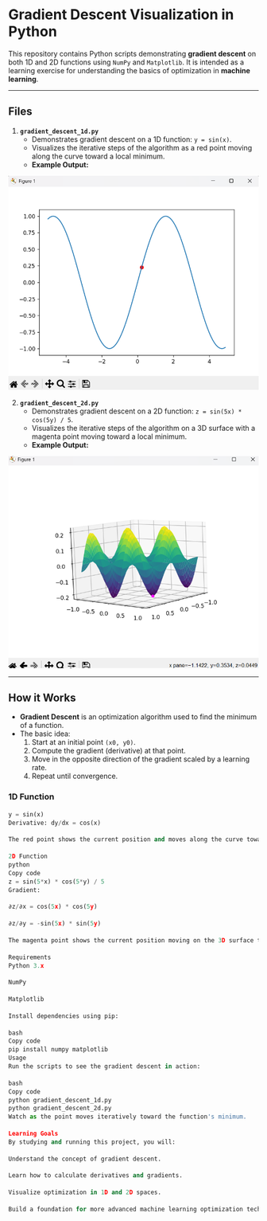 # Gradient Descent Visualization in Python

This repository contains Python scripts demonstrating **gradient descent** on both 1D and 2D functions using `NumPy` and `Matplotlib`. It is intended as a learning exercise for understanding the basics of optimization in **machine learning**.

---

## Files

1. **`gradient_descent_1d.py`**  
   - Demonstrates gradient descent on a 1D function: `y = sin(x)`.
   - Visualizes the iterative steps of the algorithm as a red point moving along the curve toward a local minimum.
   - **Example Output:**

![1D Gradient Descent](./images/gradient_descent_2d.png)

2. **`gradient_descent_2d.py`**  
   - Demonstrates gradient descent on a 2D function: `z = sin(5x) * cos(5y) / 5`.
   - Visualizes the iterative steps of the algorithm on a 3D surface with a magenta point moving toward a local minimum.
   - **Example Output:**

![2D Gradient Descent](./images/gradient_descent_3d.png)

---

## How it Works

- **Gradient Descent** is an optimization algorithm used to find the minimum of a function.
- The basic idea:
  1. Start at an initial point `(x0, y0)`.
  2. Compute the gradient (derivative) at that point.
  3. Move in the opposite direction of the gradient scaled by a learning rate.
  4. Repeat until convergence.

### 1D Function

```python
y = sin(x)
Derivative: dy/dx = cos(x)

The red point shows the current position and moves along the curve toward a minimum.

2D Function
python
Copy code
z = sin(5*x) * cos(5*y) / 5
Gradient:

∂z/∂x = cos(5x) * cos(5y)

∂z/∂y = -sin(5x) * sin(5y)

The magenta point shows the current position moving on the 3D surface toward a minimum.

Requirements
Python 3.x

NumPy

Matplotlib

Install dependencies using pip:

bash
Copy code
pip install numpy matplotlib
Usage
Run the scripts to see the gradient descent in action:

bash
Copy code
python gradient_descent_1d.py
python gradient_descent_2d.py
Watch as the point moves iteratively toward the function's minimum.

Learning Goals
By studying and running this project, you will:

Understand the concept of gradient descent.

Learn how to calculate derivatives and gradients.

Visualize optimization in 1D and 2D spaces.

Build a foundation for more advanced machine learning optimization techniques.





